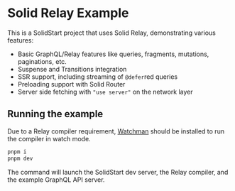 # Solid Relay Example

This is a SolidStart project that uses Solid Relay, demonstrating various features:

- Basic GraphQL/Relay features like queries, fragments, mutations, paginations, etc.
- Suspense and Transitions integration
- SSR support, including streaming of `@defer`red queries
- Preloading support with Solid Router
- Server side fetching with `"use server"` on the network layer

## Running the example

Due to a Relay compiler requirement, [Watchman](https://facebook.github.io/watchman/) should be installed to run the compiler in watch mode.

```sh
pnpm i
pnpm dev
```

The command will launch the SolidStart dev server, the Relay compiler, and the example GraphQL API server.
